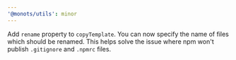 ```yaml
---
'@monots/utils': minor
---
```


Add `rename` property to `copyTemplate`. You can now specify the name of files which should be renamed. This helps solve the issue where npm won't publish `.gitignore` and `.npmrc` files.
